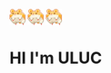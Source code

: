 <img src="https://github.com/UlucAA/UlucAA/blob/main/hamster1.gif?raw=true"> <img src="https://github.com/UlucAA/UlucAA/blob/main/hamster1.gif?raw=true"> <img src="https://github.com/UlucAA/UlucAA/blob/main/hamster1.gif?raw=true">
<h1>HI I'm ULUC</h1>
